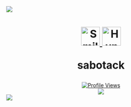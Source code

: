 <a href="https://github.com/sabotack">
  <img src="https://i.imgur.com/InS4dn0.png" />
</a>

<h1 align="center">
  <a href="https://github.com/sabotack">
  <img src="https://raw.githubusercontent.com/Tarikul-Islam-Anik/Animated-Fluent-Emojis/master/Emojis/Smilies/Smiling%20Face%20with%20Sunglasses.png" alt="Smiling Face with Sunglasses" width="50" height="50" />
  <img src="https://raw.githubusercontent.com/Tarikul-Islam-Anik/Animated-Fluent-Emojis/master/Emojis/Smilies/Hundred%20Points.png" alt="Hundred Points" width="50" height="50" />
  </a>
  <p>sabotack</p>
</h1>

<div align="center">
  <a href="https://github.com/sabotack">
    <img src="https://komarev.com/ghpvc/?username=sabotack&color=blueviolet" alt="Profile Views">
  </a>
</div>

<div align="center">
  <a href="https://github.com/sabotack">
    <img src="https://github-readme-stats.vercel.app/api?username=sabotack&count_private=true&show_icons=true&title_color=4F8CC9&text_color=9f9f9f&bg_color=00000000&hide_border=true&icon_color=4F8CC9&hide_title=true" />
  </a>
</div>

<a href="https://github.com/sabotack">
  <img src="https://i.imgur.com/ddjIa8X.png" />
</a>
